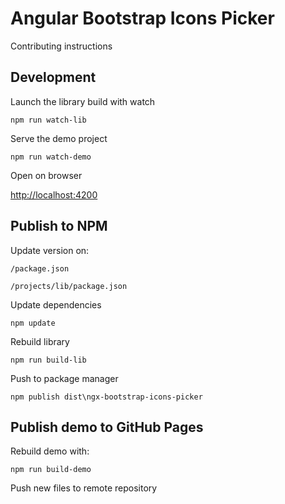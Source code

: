 # Angular Bootstrap Icons Picker

Contributing instructions

## Development

Launch the library build with watch

`npm run watch-lib`

Serve the demo project

`npm run watch-demo`

Open on browser

[http://localhost:4200](http://localhost:4200)



## Publish to NPM

Update version on:

`/package.json`

`/projects/lib/package.json`

Update dependencies

`npm update`

Rebuild library

`npm run build-lib`

Push to package manager

`npm publish dist\ngx-bootstrap-icons-picker`



## Publish demo to GitHub Pages

Rebuild demo with:

`npm run build-demo`

Push new files to remote repository
